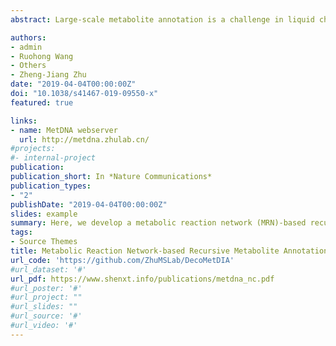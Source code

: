 ```yaml
---
abstract: Large-scale metabolite annotation is a challenge in liquid chromatogram-mass spectrometry (LC-MS)-based untargeted metabolomics. Here, we develop a metabolic reaction network (MRN)-based recursive algorithm (MetDNA) that expands metabolite annotations without the need for a comprehensive standard spectral library. MetDNA is based on the rationale that seed metabolites and their reaction-paired neighbors tend to share structural similarities resulting in similar MS2 spectra. MetDNA characterizes initial seed metabolites using a small library of MS2 spectra, and utilizes their experimental MS2 spectra as surrogate spectra to annotate their reaction-paired neighbor metabolites, which subsequently serve as the basis for recursive analysis. Using different LC-MS platforms, data acquisition methods, and biological samples, we showcase the utility and versatility of MetDNA and demonstrate that about 2000 metabolites can cumulatively be annotated from one experiment. Our results demonstrate that MetDNA substantially expands metabolite annotation, enabling quantitative assessment of metabolic pathways and facilitating integrative multi-omics analysis.

authors:
- admin
- Ruohong Wang
- Others
- Zheng-Jiang Zhu
date: "2019-04-04T00:00:00Z"
doi: "10.1038/s41467-019-09550-x"
featured: true

links:
- name: MetDNA webserver
  url: http://metdna.zhulab.cn/
#projects:
#- internal-project
publication: 
publication_short: In *Nature Communications*
publication_types:
- "2"
publishDate: "2019-04-04T00:00:00Z"
slides: example
summary: Here, we develop a metabolic reaction network (MRN)-based recursive algorithm (MetDNA) that expands metabolite annotations without the need for a comprehensive standard spectral library. 
tags:
- Source Themes
title: Metabolic Reaction Network-based Recursive Metabolite Annotation for Untargeted Metabolomics
url_code: 'https://github.com/ZhuMSLab/DecoMetDIA'
#url_dataset: '#'
url_pdf: https://www.shenxt.info/publications/metdna_nc.pdf
#url_poster: '#'
#url_project: ""
#url_slides: ""
#url_source: '#'
#url_video: '#'
---
```



